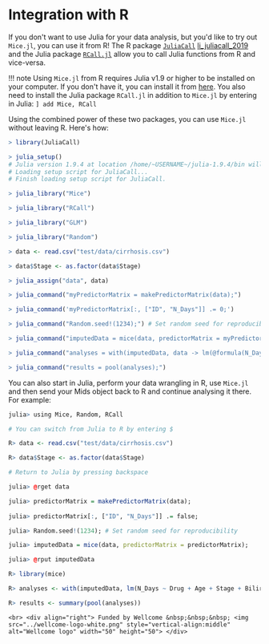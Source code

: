 # Integration with R

If you don't want to use Julia for your data analysis, but you'd like to try out `Mice.jl`, you can use it from R! The R package [`JuliaCall`](https://non-contradiction.github.io/JuliaCall/index.html) [li_juliacall_2019](@cite) and the Julia package [`RCall.jl`](https://juliainterop.github.io/RCall.jl/stable/) allow you to call Julia functions from R and vice-versa.

!!! note
    Using `Mice.jl` from R requires Julia v1.9 or higher to be installed on your computer. If you don't have it, you can install it from [here](https://julialang.org/downloads/). You also need to install the Julia package `RCall.jl` in addition to `Mice.jl` by entering in Julia:
    ```
    ] add Mice, RCall
    ```

Using the combined power of these two packages, you can use `Mice.jl` without leaving R. Here's how:

```r
> library(JuliaCall)

> julia_setup()
# Julia version 1.9.4 at location /home/~USERNAME~/julia-1.9.4/bin will be used.
# Loading setup script for JuliaCall...
# Finish loading setup script for JuliaCall.

> julia_library("Mice")

> julia_library("RCall")

> julia_library("GLM")

> julia_library("Random")

> data <- read.csv("test/data/cirrhosis.csv")

> data$Stage <- as.factor(data$Stage)

> julia_assign("data", data)

> julia_command("myPredictorMatrix = makePredictorMatrix(data);")

> julia_command('myPredictorMatrix[:, ["ID", "N_Days"]] .= 0;')

> julia_command("Random.seed!(1234);") # Set random seed for reproducibility

> julia_command("imputedData = mice(data, predictorMatrix = myPredictorMatrix);")

> julia_command("analyses = with(imputedData, data -> lm(@formula(N_Days ~ Drug + Age + Stage + Bilirubin), data));")

> julia_command("results = pool(analyses);")
```

You can also start in Julia, perform your data wrangling in R, use `Mice.jl` and then send your Mids object back to R and continue analysing it there. For example:

```r
julia> using Mice, Random, RCall

# You can switch from Julia to R by entering $

R> data <- read.csv("test/data/cirrhosis.csv")

R> data$Stage <- as.factor(data$Stage)

# Return to Julia by pressing backspace

julia> @rget data

julia> predictorMatrix = makePredictorMatrix(data);
    
julia> predictorMatrix[:, ["ID", "N_Days"]] .= false;

julia> Random.seed!(1234); # Set random seed for reproducibility

julia> imputedData = mice(data, predictorMatrix = predictorMatrix);

julia> @rput imputedData

R> library(mice)

R> analyses <- with(imputedData, lm(N_Days ~ Drug + Age + Stage + Bilirubin))

R> results <- summary(pool(analyses))
```

```@raw html
<br> <div align="right"> Funded by Wellcome &nbsp;&nbsp;&nbsp; <img src="../wellcome-logo-white.png" style="vertical-align:middle" alt="Wellcome logo" width="50" height="50"> </div>
```